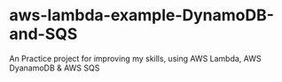 # aws-lambda-example-DynamoDB-and-SQS
An Practice project for improving my skills, using AWS Lambda, AWS DyanamoDB & AWS SQS
